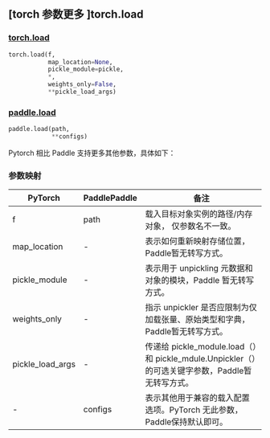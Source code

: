 ## [torch 参数更多 ]torch.load

### [torch.load](https://pytorch.org/docs/1.13/generated/torch.load.html?highlight=load#torch.load)

```python
torch.load(f,
           map_location=None,
           pickle_module=pickle,
           *,
           weights_only=False,
           **pickle_load_args)
```

### [paddle.load](https://www.paddlepaddle.org.cn/documentation/docs/zh/api/paddle/load_cn.html#load)

```python
paddle.load(path,
            **configs)
```

Pytorch 相比 Paddle 支持更多其他参数，具体如下：

### 参数映射

| PyTorch          | PaddlePaddle | 备注                                                         |
| ---------------- | ------------ | ------------------------------------------------------------ |
| f                | path         | 载入目标对象实例的路径/内存对象， 仅参数名不一致。           |
| map_location     | -            | 表示如何重新映射存储位置，Paddle暂无转写方式。               |
| pickle_module    | -            | 表示用于 unpickling 元数据和对象的模块，Paddle 暂无转写方式。 |
| weights_only     | -            | 指示 unpickler 是否应限制为仅加载张量、原始类型和字典，Paddle暂无转写方式。 |
| pickle_load_args | -            | 传递给 pickle_module.load（）和 pickle_mdule.Unpickler（）的可选关键字参数，Paddle暂无转写方式。 |
| -                | configs      | 表示其他用于兼容的载入配置选项。PyTorch 无此参数， Paddle保持默认即可。 |

